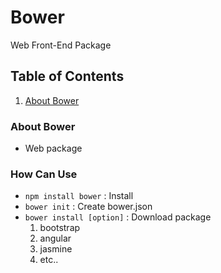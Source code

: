 # Bower
Web Front-End Package


## Table of Contents

1. [About Bower](#About-Bower)


### About Bower

- Web package


### How Can Use

- `npm install bower` : Install
- `bower init` : Create bower.json
- `bower install [option]` : Download package
    1. bootstrap
    1. angular
    1. jasmine
    1. etc..
